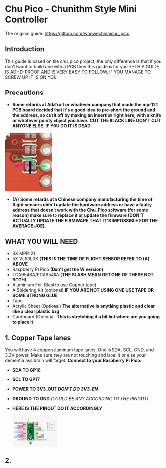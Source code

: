 # Chu Pico - Chunithm Style Mini Controller
The original guide: https://github.com/whowechina/chu_pico
## Introduction
This guide is based on the chu_pico project, the only difference is that if you don't/want to build one with a PCB then this guide is for you 
**THIS GUIDE IS ADHD-PROOF AND IS VERY EASY TO FOLLOW, IF YOU MANAGE TO SCREW UP IT IS ON YOU.
## Precautions
* **Some retards at Adafruit or whatever company that made the mpr121 PCB board decided that it's a good idea to pre-short the ground and the address,
so cut it off by making an insertion right here, with a knife or whatever pointy object you have.**
**CUT THE BLACK LINE DON'T CUT ANYONE ELSE. IF YOU DO IT IS DEAD.**
<img src="doc/Cutter.png" width="30%">

* **(A)** **Some retards at a Chinese company manufacturing the time of flight sensors didn't update the hardware address or have a faulty address that doesn't work with the Chu_Pico software (for some reason)
make sure to replace it or update the firmware (DON'T ACTUALLY UPDATE THE FIRMWARE THAT IT'S IMPOSSIBLE FOR THE AVERAGE JOE).**

## **WHAT YOU WILL NEED**
* 3X MPR121
* 5X VL53L0X **(THIS IS THE TIME OF FLIGHT SENSOR REFER TO (A) ABOVE**
* Raspberry Pi Pico **(Don't get the W version)**
* TCA9548A/PCA9548A **(THE SLASH MEAN GET ONE OF THESE NOT BOTH)**
* Aluminium Foil (Best to use Copper tape) 
* A Soldering Kit (optional) **IF YOU ARE NOT USING ONE USE TAPE OR SOME STRONG GLUE**
* Tape
* Acrylic Sheet (Optional) **The alternative is anything plastic and clear like a clear plastic bag**
* Cardboard (Optional) **This is stretching it a bit but where are you going to place it**

## 1. Copper Tape lanes
You will have 4 copper/aluminum tape lanes, One is SDA, SCL, GND, and 3.3V power. Make sure they are not touching and label it or else your dementia ass brain will forget.
**Connect to your Raspberry Pi Pico:**
* **SDA TO GP16**
* **SCL TO GP17** 
* **POWER TO 3V3_OUT** ***DON'T DO 3V3_EN***
* **GROUND TO GND** *(COULD BE ANY ACCORDING TO THE PINOUT)* 
* **HERE IS THE PINOUT DO IT ACCORDINGLY**

  <img src="doc/Pinout.png" width="30%">
## 2.
